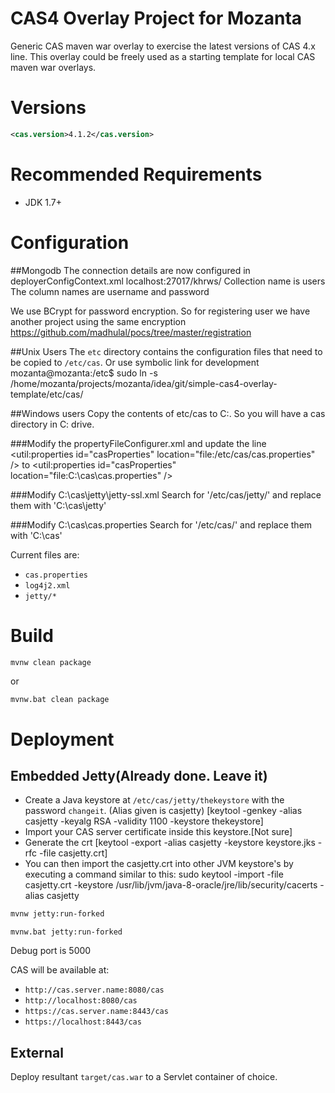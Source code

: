 CAS4 Overlay Project for Mozanta
============================

Generic CAS maven war overlay to exercise the latest versions of CAS 4.x line. This overlay could be freely used as a starting template for local CAS maven war overlays.

# Versions
```xml
<cas.version>4.1.2</cas.version>
```

# Recommended Requirements
* JDK 1.7+

# Configuration

##Mongodb
The connection details are now configured in deployerConfigContext.xml
localhost:27017/khrws/
Collection name is users
The column names are username and password

We use BCrypt for password encryption.
So for registering user we have another project using the same encryption
https://github.com/madhulal/pocs/tree/master/registration

##Unix Users
The `etc` directory contains the configuration files that need to be copied to `/etc/cas`.
Or use symbolic link for development
mozanta@mozanta:/etc$ sudo ln -s /home/mozanta/projects/mozanta/idea/git/simple-cas4-overlay-template/etc/cas/

##Windows users
Copy the contents of etc/cas to C:\. So you will have a cas directory in C: drive.

###Modify the propertyFileConfigurer.xml and update the line
<util:properties id="casProperties" location="file:/etc/cas/cas.properties" />
to
<util:properties id="casProperties" location="file:C:\cas\cas.properties" />

###Modify C:\cas\jetty\jetty-ssl.xml
Search for '/etc/cas/jetty/' and replace them with 'C:\cas\jetty\'

###Modify C:\cas\cas.properties
Search for '/etc/cas/' and replace them with 'C:\cas\'


Current files are:
* `cas.properties`
* `log4j2.xml`
* `jetty/*`

# Build

```bash
mvnw clean package
```

or

```bash(Windows)
mvnw.bat clean package
```

# Deployment

## Embedded Jetty(Already done. Leave it)

* Create a Java keystore at `/etc/cas/jetty/thekeystore` with the password `changeit`. (Alias given is casjetty)
  [keytool -genkey -alias casjetty -keyalg RSA -validity 1100 -keystore thekeystore]
* Import your CAS server certificate inside this keystore.[Not sure]
* Generate the crt
  [keytool -export -alias casjetty -keystore keystore.jks -rfc -file casjetty.crt]
* You can then import the casjetty.crt into other JVM keystore's by executing a command similar to this:
  sudo keytool -import -file casjetty.crt -keystore /usr/lib/jvm/java-8-oracle/jre/lib/security/cacerts -alias casjetty


```bash
mvnw jetty:run-forked
```

```bash(Windows)
mvnw.bat jetty:run-forked
```

Debug port is 5000

CAS will be available at:

* `http://cas.server.name:8080/cas`
* `http://localhost:8080/cas`
* `https://cas.server.name:8443/cas`
* `https://localhost:8443/cas`

## External
Deploy resultant `target/cas.war` to a Servlet container of choice.
